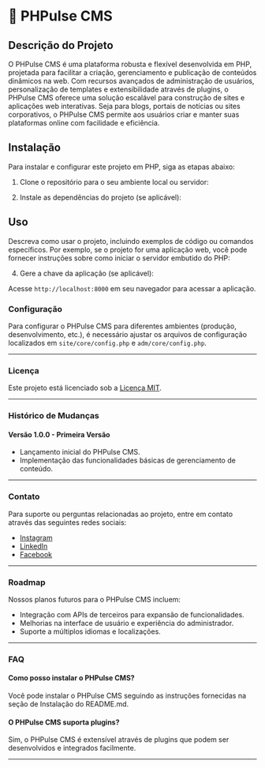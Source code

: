 # 🚀 PHPulse CMS

## Descrição do Projeto

O PHPulse CMS é uma plataforma robusta e flexível desenvolvida em PHP, projetada para facilitar a criação, gerenciamento e publicação de conteúdos dinâmicos na web. Com recursos avançados de administração de usuários, personalização de templates e extensibilidade através de plugins, o PHPulse CMS oferece uma solução escalável para construção de sites e aplicações web interativas. Seja para blogs, portais de notícias ou sites corporativos, o PHPulse CMS permite aos usuários criar e manter suas plataformas online com facilidade e eficiência.

## Instalação

Para instalar e configurar este projeto em PHP, siga as etapas abaixo:

1. Clone o repositório para o seu ambiente local ou servidor:

2. Instale as dependências do projeto (se aplicável):

## Uso

Descreva como usar o projeto, incluindo exemplos de código ou comandos específicos. Por exemplo, se o projeto for uma aplicação web, você pode fornecer instruções sobre como iniciar o servidor embutido do PHP:

4. Gere a chave da aplicação (se aplicável):

Acesse `http://localhost:8000` em seu navegador para acessar a aplicação.

### Configuração

Para configurar o PHPulse CMS para diferentes ambientes (produção, desenvolvimento, etc.), é necessário ajustar os arquivos de configuração localizados em `site/core/config.php` e `adm/core/config.php`.

---

### Licença

Este projeto está licenciado sob a [Licença MIT](https://opensource.org/licenses/MIT).

---

### Histórico de Mudanças

#### Versão 1.0.0 - Primeira Versão
- Lançamento inicial do PHPulse CMS.
- Implementação das funcionalidades básicas de gerenciamento de conteúdo.

---

### Contato

Para suporte ou perguntas relacionadas ao projeto, entre em contato através das seguintes redes sociais:
- [Instagram](https://www.instagram.com/seu_instagram/)
- [LinkedIn](https://www.linkedin.com/in/seu_linkedin/)
- [Facebook](https://www.facebook.com/seu_facebook/)

---

### Roadmap

Nossos planos futuros para o PHPulse CMS incluem:
- Integração com APIs de terceiros para expansão de funcionalidades.
- Melhorias na interface de usuário e experiência do administrador.
- Suporte a múltiplos idiomas e localizações.

---

### FAQ

#### Como posso instalar o PHPulse CMS?
Você pode instalar o PHPulse CMS seguindo as instruções fornecidas na seção de Instalação do README.md.

#### O PHPulse CMS suporta plugins?
Sim, o PHPulse CMS é extensível através de plugins que podem ser desenvolvidos e integrados facilmente.

---




